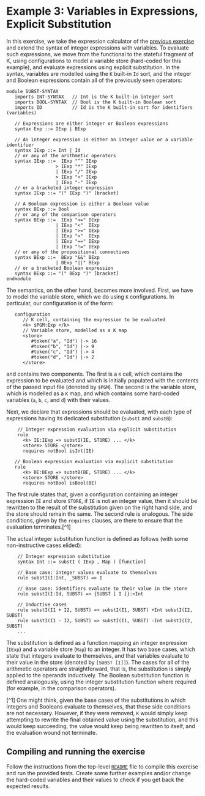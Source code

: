 # Example 3: Variables in Expressions, Explicit Substitution

In this exercise, we take the expression calculator of the [previous exercise](../02-calc-bool/README.md) and extend the syntax of integer expressions with variables. To evaluate such expressions, we move from the functional to the stateful fragment of K, using configurations to model a variable store (hard-coded for this example), and evaluate expressions using explicit substitution. In the syntax, variables are modelled using the `K` built-in `Id` sort, and the integer and Boolean expressions contain all of the previously seen operators:

```k
module SUBST-SYNTAX
   imports INT-SYNTAX   // Int is the K built-in integer sort
   imports BOOL-SYNTAX  // Bool is the K built-in Boolean sort
   imports ID           // Id is the K built-in sort for identifiers (variables)

   // Expressions are either integer or Boolean expressions
   syntax Exp ::= IExp | BExp

   // An integer expression is either an integer value or a variable identifier
   syntax IExp ::= Int | Id 
   // or any of the arithmetic operators
   syntax IExp ::=  IExp "^" IExp
                  > IExp "*" IExp
                  | IExp "/" IExp
                  > IExp "+" IExp
                  | IExp "-" IExp
   // or a bracketed integer expression
   syntax IExp ::= "(" IExp ")" [bracket]
                  
   // A Boolean expression is either a Boolean value
   syntax BExp ::= Bool
   // or any of the comparison operators
   syntax BExp ::=  IExp "<=" IExp
                  | IExp "<"  IExp
                  | IExp ">=" IExp
                  | IExp ">"  IExp
                  | IExp "==" IExp
                  | IExp "!=" IExp
   // or any of the propositional connectives
   syntax BExp ::=  BExp "&&" BExp
                  | BExp "||" BExp
   // or a bracketed Boolean expression
   syntax BExp ::= "(" BExp ")" [bracket]
endmodule
```

The semantics, on the other hand, becomes more involved. First, we have to model the variable store, which we do using `K` configurations. In particular, our configuration is of the form:

```k
   configuration
      // K cell, containing the expression to be evaluated
      <k> $PGM:Exp </k>
      // Variable store, modelled as a K map
      <store> 
         #token("a", "Id") |-> 16
         #token("b", "Id") |-> 9
         #token("c", "Id") |-> 4
         #token("d", "Id") |-> 2
      </store>
```

and contains two components. The first is a `K` cell, which contains the expression to be evaluated and which is initially populated with the contents of the passed input file (denoted by `$PGM`). The second is the variable store, which is modelled as a `K` map, and which contains some hard-coded variables (`a`, `b`, `c`, and `d`) with their values.

Next, we declare that expressions should be evaluated, with each type of expressions having its dedicated substitution (`substI` and `substB`):

```k
    // Integer expression evaluation via explicit substitution 
    rule 
      <k> IE:IExp => substI(IE, STORE) ... </k>
      <store> STORE </store>
      requires notBool isInt(IE)

   // Boolean expression evaluation via explicit substitution 
   rule 
      <k> BE:BExp => substB(BE, STORE) ... </k>
      <store> STORE </store>
      requires notBool isBool(BE)
```

The first rule states that, given a configuration containing an integer expression `IE` and store `STORE`, if `IE` is not an integer value, then it should be rewritten to the result of the substitution given on the right hand side, and the store should remain the same. The second rule is analogous. The side conditions, given by the `requires` clauses,  are there to ensure that the evaluation terminates.[^1]

The actual integer substitution function is defined as follows (with some non-instructive cases elided):

```k
    // Integer expression substitution
    syntax Int ::= substI ( IExp , Map ) [function]
 
    // Base case: integer values evaluate to themselves
    rule substI(I:Int, _SUBST) => I

    // Base case: identifiers evaluate to their value in the store
    rule substI(I:Id, SUBST) => {SUBST [ I ]}:>Int

    // Inductive cases 
    rule substI(I1 + I2, SUBST) => substI(I1, SUBST) +Int substI(I2, SUBST)
    rule substI(I1 - I2, SUBST) => substI(I1, SUBST) -Int substI(I2, SUBST)
    ...
```

The substitution is defined as a function mapping an integer expression (`IExp`) and a variable store (`Map`) to an integer. It has two base cases, which state that integers evaluate to themselves, and that variables evaluate to their value in the store (denoted by `[SUBST [I]]`). The cases for all of the arithmetic operators are straightforward, that is, the substitution is simply applied to the operands inductively. The Boolean substitution function is defined analogously, using the integer substitution function where required (for example, in the comparison operators).

[^1] One might think, given the base cases of the substitutions in which integers and Booleans evaluate to themselves, that these side conditions are not necessary. However, if they were removed, `K` would simply keep attempting to rewrite the final obtained value using the substitution, and this would keep succeeding, the value would keep being  rewritten to itself, and the evaluation wound not terminate.

## Compiling and running the exercise

Follow the instructions from the top-level [`README`](../README.md) file to compile this exercise and run the provided tests. Create some further examples and/or change the hard-coded variables and their values to check if you get back the expected results. 
